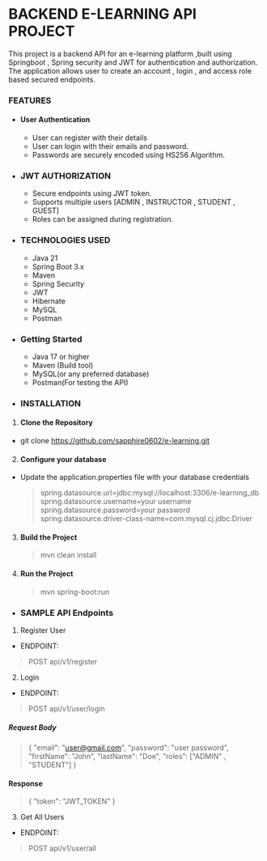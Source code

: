 # BACKEND E-LEARNING  API PROJECT
This project is a backend API for an e-learning platform ,built using Springboot , Spring  security and JWT for authentication and authorization.
The application allows user to create an account , login , and access role based secured endpoints.

### FEATURES
* #### User Authentication
     * User can register with their details
     * User can login with their emails and password.
     * Passwords are securely encoded using HS256 Algorithm.

* ### JWT AUTHORIZATION
    * Secure endpoints using JWT token.
    * Supports multiple users [ADMIN , INSTRUCTOR , STUDENT , GUEST]
    * Roles can be assigned during registration.

* ### TECHNOLOGIES USED
    * Java 21
    * Spring Boot 3.x
    * Maven 
    * Spring Security
    * JWT
    * Hibernate
    * MySQL
    * Postman 

* ### Getting Started
    * Java 17 or higher
    * Maven (Build tool)
    * MySQL(or any preferred database)
    * Postman(For testing the API)
  
* ### INSTALLATION
1. #### Clone the Repository
  * git clone https://github.com/sapphire0602/e-learning.git

2. #### Configure your database
 * Update the application.properties file with your database credentials
   >spring.datasource.url=jdbc:mysql://localhost:3306/e-learning_db
   >spring.datasource.username=your username
   >spring.datasource.password=your password
   >spring.datasource.driver-class-name=com.mysql.cj.jdbc.Driver
    
3. #### Build the Project
   >mvn clean install

4. #### Run the Project
   > mvn spring-boot:run

* ### SAMPLE API Endpoints
1. Register User
* ENDPOINT:
 > POST api/v1/register


2. Login
* ENDPOINT:
> POST api/v1/user/login
##### Request Body
>{
"email": "user@gmail.com",
"password": "user password",
"firstName": "John",
"lastName": "Doe",
"roles": ["ADMIN" , "STUDENT"]
}

#### Response 
>{
"token": "JWT_TOKEN"
}
> 
3. Get All Users

* ENDPOINT:
> POST api/v1/user/all

